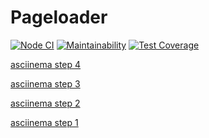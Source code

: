 # Pageloader

[![Node CI](https://github.com/andr-off/backend-project-lvl3/workflows/Node.js%20CI/badge.svg)](https://github.com/andr-off/backend-project-lvl3/actions)
[![Maintainability](https://api.codeclimate.com/v1/badges/dd9d66257676f61fc43a/maintainability)](https://codeclimate.com/github/andr-off/backend-project-lvl3/maintainability)
[![Test Coverage](https://api.codeclimate.com/v1/badges/dd9d66257676f61fc43a/test_coverage)](https://codeclimate.com/github/andr-off/backend-project-lvl3/test_coverage)

[asciinema step 4](https://asciinema.org/a/0aMHGtCInGiztIQP3002cFbl8)

[asciinema step 3](https://asciinema.org/a/JLhr8xPrLaxs7oZFq4F8AynAc)

[asciinema step 2](https://asciinema.org/a/YMnzpkCNZd2vVBdkhbXUYMCpA)

[asciinema step 1](https://asciinema.org/a/khZpKb42yIzRT9C9iUXXcIWTH)
